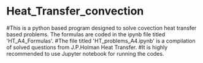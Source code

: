 # Heat_Transfer_convection
#This is a python based program designed to solve covection heat transfer based problems. The formulas are coded in the ipynb file titled 'HT_A4_Formulas'.
#The file titled 'HT_problems_A4.ipynb' is a compilation of solved questions from J.P.Holman Heat Transfer.
#It is highly recommended to use Jupyter notebook for running the codes.
